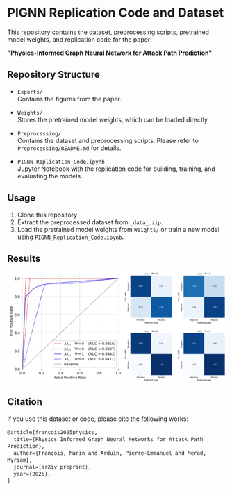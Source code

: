 # PIGNN Replication Code and Dataset

This repository contains the dataset, preprocessing scripts, pretrained model weights, and replication code for the paper:

**"Physics-Informed Graph Neural Network for Attack Path Prediction"**

## Repository Structure

- `Exports/`  
  Contains the figures from the paper.

- `Weights/`  
  Stores the pretrained model weights, which can be loaded directly.

- `Preprocessing/`  
  Contains the dataset and preprocessing scripts. Please refer to `Preprocessing/README.md` for details.

- `PIGNN_Replication_Code.ipynb`  
  Jupyter Notebook with the replication code for building, training, and evaluating the models.

## Usage

1. Clone this repository
2. Extract the preprocessed dataset from `_data_.zip`.
3. Load the pretrained model weights from `Weights/` or train a new model using `PIGNN_Replication_Code.ipynb`.

## Results
![ROC-AUC Scores](Exports/paperfig.png)

## Citation

If you use this dataset or code, please cite the following works:

```
@article{francois2025physics,
  title={Physics Informed Graph Neural Networks for Attack Path Prediction},
  author={François, Marin and Arduin, Pierre-Emmanuel and Merad, Myriam},
  journal={arXiv preprint},
  year={2025},
}
```
